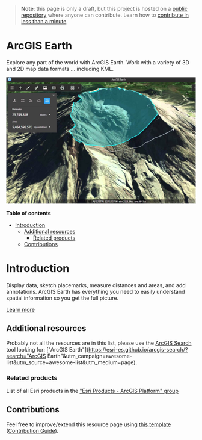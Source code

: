> **Note**: this page is only a draft, but this project is hosted on a [public repository](https://github.com/hhkaos/awesome-arcgis) where anyone can contribute. Learn how to [contribute in less than a minute](https://github.com/hhkaos/awesome-arcgis/blob/master/CONTRIBUTING.md#contributions).

# ArcGIS Earth

Explore any part of the world with ArcGIS Earth. Work with a variety of 3D and 2D map data formats … including KML.

![GeoAnalytics Server - Extension](../product-thumbnails/arcgis-earth.png)  

<!-- START doctoc generated TOC please keep comment here to allow auto update -->
<!-- DON'T EDIT THIS SECTION, INSTEAD RE-RUN doctoc TO UPDATE -->
**Table of contents**

- [Introduction](#introduction)
  - [Additional resources](#additional-resources)
    - [Related products](#related-products)
  - [Contributions](#contributions)

<!-- END doctoc generated TOC please keep comment here to allow auto update -->

# Introduction

Display data, sketch placemarks, measure distances and areas, and add annotations. ArcGIS Earth has everything you need to easily understand spatial information so you get the full picture.

[Learn more](http://www.esri.com/software/arcgis-earth)

## Additional resources

Probably not all the resources are in this list, please use the [ArcGIS Search](https://esri-es.github.io/arcgis-search/) tool looking for: ["ArcGIS Earth"](https://esri-es.github.io/arcgis-search/?search="ArcGIS Earth"&utm_campaign=awesome-list&utm_source=awesome-list&utm_medium=page).

### Related products

List of all Esri products in the ["Esri Products - ArcGIS Platform" group](https://awesome-arcgis.maps.arcgis.com/home/group.html?id=663480a878724c42aef09a523a8d5139&view=list&start=1&num=20#content)

## Contributions

Feel free to improve/extend this resource page using [this template](https://github.com/hhkaos/awesome-arcgis/blob/master/templates/PRODUCT_PAGE_TEMPLATE.md) ([Contribution Guide](https://github.com/hhkaos/awesome-arcgis/blob/master/CONTRIBUTING.md)).
